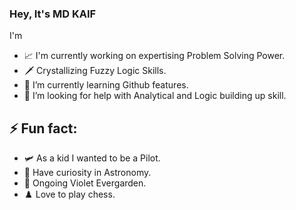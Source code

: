 ### Hey, It's MD KAIF
<!--
**some1zealeous/some1zealeous** is a ✨ _special_ ✨ repository because its `README.md` (this file) appears on your GitHub profile.-->
I'm 
- 📈 I'm currently working on expertising Problem Solving Power.
- 🗡️ Crystallizing Fuzzy Logic Skills.
- 🌱 I’m currently learning Github features.
- 🤔 I’m looking for help with Analytical and Logic building up skill.

## ⚡ Fun fact:

- 🛩️ As a kid I wanted to be a Pilot.
- 🔭 Have curiosity in Astronomy.
- 🌿 Ongoing Violet Evergarden.
- ♟️ Love to play chess.




